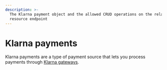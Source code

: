 ```yaml
---
description: >-
  The Klarna payment object and the allowed CRUD operations on the related
  resource endpoint
---
```


# Klarna payments

Klarna payments are a type of payment source that lets you process payments through [Klarna gateways](../klarna\_gateways/).
